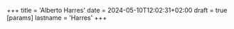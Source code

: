 +++
title = 'Alberto Harres'
date = 2024-05-10T12:02:31+02:00
draft = true
[params]
lastname = 'Harres'
+++
